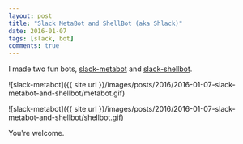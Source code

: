 ```yaml
---
layout: post
title: "Slack MetaBot and ShellBot (aka Shlack)"
date: 2016-01-07
tags: [slack, bot]
comments: true
---
```

I made two fun bots, [slack-metabot](http://slack-metabot.dblock.org) and [slack-shellbot](http://shlack.dblock.org).

![slack-metabot]({{ site.url }}/images/posts/2016/2016-01-07-slack-metabot-and-shellbot/metabot.gif)

![slack-metabot]({{ site.url }}/images/posts/2016/2016-01-07-slack-metabot-and-shellbot/shellbot.gif)

You're welcome.
